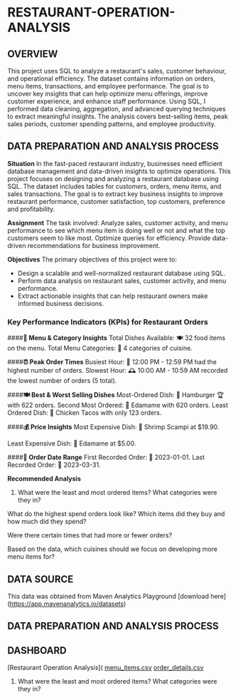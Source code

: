 # RESTAURANT-OPERATION-ANALYSIS
## OVERVIEW
This project uses SQL to analyze a restaurant's sales, customer behaviour, and operational efficiency. The dataset contains information on orders, menu items, transactions, and employee performance. The goal is to uncover key insights that can help optimize menu offerings, improve customer experience, and enhance staff performance.
Using SQL, I performed data cleaning, aggregation, and advanced querying techniques to extract meaningful insights. The analysis covers best-selling items, peak sales periods, customer spending patterns, and employee productivity.

## DATA PREPARATION AND ANALYSIS PROCESS
  **Situation**
In the fast-paced restaurant industry, businesses need efficient database management and data-driven insights to optimize operations. This project focuses on designing and analyzing a restaurant database using SQL. The dataset includes tables for customers, orders, menu items, and sales transactions. The goal is to extract key business insights to improve restaurant performance, customer satisfaction, top customers, preference and profitability.

 **Assignment**
The task involved:
Analyze sales, customer activity, and menu performance to see which menu item is doing well or not and what the top customers seem to like most.
Optimize queries for efficiency.
Provide data-driven recommendations for business improvement.

**Objectives**
The primary objectives of this project were to:
- Design a scalable and well-normalized restaurant database using SQL.
- Perform data analysis on restaurant sales, customer activity, and menu performance.
- Extract actionable insights that can help restaurant owners make informed business decisions.
  
### **Key Performance Indicators (KPIs) for Restaurant Orders**

####**📌 Menu & Category Insights**
    Total Dishes Available: 🍽️ 32 food items on the menu.
    Total Menu Categories: 📂 4 categories of cuisine.

####**⏰ Peak Order Times**
Busiest Hour: 🚀 12:00 PM - 12:59 PM had the highest number of orders.
Slowest Hour: 🕰️ 10:00 AM - 10:59 AM recorded the lowest number of orders (5 total).

####**🍽️ Best & Worst Selling Dishes**
Most-Ordered Dish: 🍔 Hamburger 🏆 with 622 orders.
Second Most Ordered: 🥢 Edamame with 620 orders.
Least Ordered Dish: 🌮 Chicken Tacos with only 123 orders.

####**💰 Price Insights**
Most Expensive Dish: 🦐 Shrimp Scampi at $19.90.

Least Expensive Dish: 🥢 Edamame at $5.00.

####**📅 Order Date Range**
First Recorded Order: 📆 2023-01-01.
Last Recorded Order: 📆 2023-03-31.

**Recommended Analysis**
1. What were the least and most ordered items? What categories were they in?

What do the highest spend orders look like? Which items did they buy and how much did they spend?

Were there certain times that had more or fewer orders?

Based on the data, which cuisines should we focus on developing more menu items for?

## DATA SOURCE
This data was obtained from  Maven Analytics Playground
[download here] (https://app.mavenanalytics.io/datasets)

## DATA PREPARATION AND ANALYSIS PROCESS

## DASHBOARD
[Restaurant Operation Analysis](
[menu_items.csv](https://github.com/user-attachments/files/19009031/menu_items.csv)
[order_details.csv](https://github.com/user-attachments/files/19009040/order_details.csv)

1. What were the least and most ordered items? What categories were they in?


